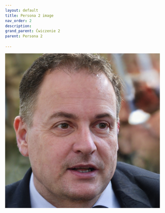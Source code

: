 ```yaml
---
layout: default
title: Persona 2 image
nav_order: 2
description: 
grand_parent: Ćwiczenie 2
parent: Persona 2

---
```

![Draw](/images/persona2.jpg)